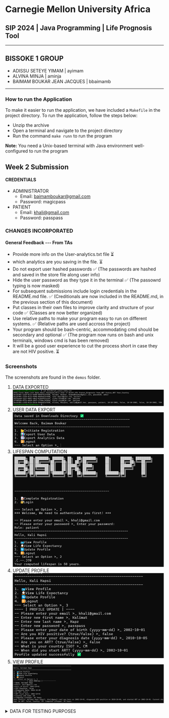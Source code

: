 # Carnegie Mellon University Africa
## SIP 2024 | Java Programming | Life Prognosis Tool

-----
## BISSOKE 1 GROUP
- ADISSU SETEYE YIMAM        | ayimam
- ALVINA MINJA               | aminja
- BAIMAM BOUKAR JEAN JACQUES | bbaimamb

-----

### How to run the Application
To make it easier to run the application, we have included a `Makefile` in the project directory. To run the application, follow the steps below:
- Unzip the archive
- Open a terminal and navigate to the project directory
- Run the command `make runn` to run the program

__Note:__ You need a Unix-based terminal with Java environment well-configured to run the program

## Week 2 Submission
#### CREDENTIALS

- ADMINISTRATOR
  - Email: baimamboukar@gmail.com
  - Password: magicpass
- PATIENT
  - Email: khali@gmail.com
  - Password: passpass

### CHANGES INCORPORATED
#### General Feedback --- From TAs

- Provide more info on the User-analytics.txt file ⏳
- which analytics are you saving in the file. ⏳
- Do not export user hashed passwords ✅ (The passwords are hashed and saved in the store file along user info)
- Hide the user password as they type it in the terminal ✅ (The passowrd typing is now masked)
- For subsequent submissions include login credentials in the README.md file. ✅ (Creditionals are now included in the README.md, in the previous section of this document)
- Put classes in their own files to improve clarity and structure of your code ✅ (Classes are now better organized) 
- Use relative paths to make your program easy to run on different systems. ✅ (Relative paths are used accross the project)
- Your program should be bash-centric, accommodating cmd should be secondary and optional ✅ (The program now runs on bash and unix terminals, windows cmd is has been removed)
- It will be a good user experience to cut the process short in case they are not HIV positive. ⏳

### Screenshots
The screenshots are found in the `demos` folder.
1. DATA EXPORTED
![data](demos/data.png)
2. USER DATA EXPORT
![download](demos/download.png)
3. LIFESPAN COMPUTATION
![lifespan](demos/lifespan.png)
4. UPDATE PROFILE
![update](demos/update.png)
5. VIEW PROFILE
![view](demos/profile.png)

<details>
<summary>DATA FOR TESTING PURPOSES</summary>

4ec8c09c-1329-4c1e-b59b-964df61ef69b, Baimam, Boukar, baimamboukar@gmail.com, 37724862aceb5251a71041a5206e194ae8ead6a75e0c3edf5ff0af37a42c34c2, admin
9ec8c09c-c329-4c1e-b5cb-964de61ef69b, Alvina, Minjess, aminja@gmail.her, 74f11276b5ca0087b0c419de0e1d802c81d184b9d1349a50c5e1de6507089d18, patient, 2000-10-10, true, 2022-10-18, false, 2022-10-10, TZ
9ec8c09c-c329-4c1e-b5cb-964de61ef69c, Glory, ManU, manu@gmail.club, 74f11276b5ca0087b0c419de0e1d802c81d184b9d1349a50c5e1de6507089d18, patient, 2002-10-10, true, 2020-10-10, true, 2023-10-10, TZ
20e21f6a-82a6-48c9-a072-a93303cd7944, Kalimat, Hapz, khali@gmail.com, 74f11276b5ca0087b0c419de0e1d802c81d184b9d1349a50c5e1de6507089d18, patient, 2002-10-10, true, 2022-02-12, true, 2024-02-12, RW
20e21f6a-82a6-48c9-a072-a93303cd7924, Demz, Izz, izz@gmail.com, 74f11276b5ca0087b0c419de0e1d802c81d184b9d1349a50c5e1de6507089d18, patient, 2002-10-10, true, 2015-02-12, true, 2021-02-12, RW
20e21f6a-82a6-48c9-a072-a93303cd7728, Bisoke, One, bizzoke@gmail.com, 74f11276b5ca0087b0c419de0e1d802c81d184b9d1349a50c5e1de6507089d18, patient, 2001-10-20, true, 2019-02-12, true, 2023-02-12, RW
20e21f6a-82c6-48c9-a072-a93303cd7984, Mad, Patient, usher@bisoke.com, 74f11276b5ca0087b0c419de0e1d802c81d184b9d1349a50c5e1de6507089d18, patient, 2002-10-10, true, 2020-02-12, false, 2022-10-12, CM
20e21f6a-82c6-48c9-a072-a93303cd1984, Azette, TY, azeti@bisoke.com, 74f11276b5ca0087b0c419de0e1d802c81d184b9d1349a50c5e1de6507089d18, patient, 2000-10-10, true, 2024-02-12, true, 2024-06-12, CM
c4e32a1b-02c7-4b3e-a8a6-c6b74e0e9d7a, Kofi, Mensah, kofi.mensah@bisoke.one, 74f11276b5ca0087b0c419de0e1d802c81d184b9d1349a50c5e1de6507089d18, patient, 1992-05-12, true, 2016-03-11, true, 2024-05-13, GH
a7e41b2a-12f4-489e-b7a8-845f9146b9a7, Amina, Diallo, amina.diallo@bisoke.one, 74f11276b5ca0087b0c419de0e1d802c81d184b9d1349a50c5e1de6507089d18, patient, 1994-11-22, true, 2017-07-23, true, 2023-12-24, SN
e5a32c1d-34b7-458e-a7b4-c3a16d5e6f5e, Fatou, Ba, fatou.ba@bisoke.one, 74f11276b5ca0087b0c419de0e1d802c81d184b9d1349a50c5e1de6507089d18, patient, 200010-30, true, 2018-01-14, true, 2024-03-15, SN
f3b42d3e-53c8-4e7f-b9e8-a1f7c3e4b8a6, John, Okafor, john.okafor@bisoke.one, 74f11276b5ca0087b0c419de0e1d802c81d184b9d1349a50c5e1de6507089d18, patient, 1993-03-05, true, 201910-12, true, 2023-10-14, NG
a9d43e5f-67a9-4c8e-b0a1-c4a58e3f7a4d, Grace, Njoroge, grace.njoroge@bisoke.one, 74f11276b5ca0087b0c419de0e1d802c81d184b9d1349a50c5e1de6507089d18, patient, 1997-06-19, true, 2020-1110, true, 2024-0410, KE
c2b54e6e-89ca-4d7f-a1c2-d5a67e4f8c7b, Yacine, Ndiaye, yacine.ndiaye@bisoke.one, 74f11276b5ca0087b0c419de0e1d802c81d184b9d1349a50c5e1de6507089d18, patient, 2001-12-10, true, 2021-04-22, true, 2024-05-10, SN
d3c63f7f-0ada-4e8f-b2b3-e6a78e5f9d8c, Ibrahim, Kone, ibrahim.kone@bisoke.one, 74f11276b5ca0087b0c419de0e1d802c81d184b9d1349a50c5e1de6507089d18, patient, 1995-02-14, true, 2018-06-18, false, 2023-11-18, CI
e4d74f8a-1bcb-4f9e-b3c4-f7b89e6f0e9b, Amara, Kamara, amara.kamara@bisoke.one, 74f11276b5ca0087b0c419de0e1d802c81d184b9d1349a50c5e1de6507089d18, patient, 200010-03, true, 2021-05-20, true, 2024-06-12, SL
f5e85f9b-2cdc-4fae-b4d5-g8b9ae7f1f0a, Salif, Cissé, salif.cisse@bisoke.one, 74f11276b5ca0087b0c419de0e1d802c81d184b9d1349a50c5e1de6507089d18, patient, 1998-04-25, true, 2019-10-17, true, 2024-02-17, ML
g6f96fa0-3edd-4fab-b5e6-h9c1af8f2f1b, Abdi, Hassan, abdi.hassan@bisoke.one, 74f11276b5ca0087b0c419de0e1d802c81d184b9d1349a50c5e1de6507089d18, patient, 1999-07-29, true, 2020-07-21, true, 2024-05-22, SO
h7a07fa1-4fce-4fbc-b6f7-i0d2bf9f3f2c, Mariam, Toure, mariam.toure@bisoke.one, 74f11276b5ca0087b0c419de0e1d802c81d184b9d1349a50c5e1de6507089d18, patient, 1994-01-16, true, 2017-12-05, true, 2024-01-06, ML
i8b18fb2-5fdf-4fcd-b7g8-j1e3c0af4g3d, Boubacar, Sissoko, boubacar.sissoko@bisoke.one, 74f11276b5ca0087b0c419de0e1d802c81d184b9d1349a50c5e1de6507089d18, patient, 1991-11-28, true, 20151010, true, 2024-03-20, ML
j9c29fc3-6hfg-4gde-b8h9-k2f4d1bg5h4e, Aminata, Keita, aminata.keita@bisoke.one, 74f11276b5ca0087b0c419de0e1d802c81d184b9d1349a50c5e1de6507089d18, patient, 1993-03-07, true, 201610-14, true, 2024-04-14, GN
k0d30gd4-7igg-4hgf-b9i0-l3g5e2ch6i5f, Issa, Traoré, issa.traore@bisoke.one, 74f11276b5ca0087b0c419de0e1d802c81d184b9d1349a50c5e1de6507089d18, patient, 2002-01-18, true, 2021-03-02, true, 2024-07-18, BF
l1e41he5-8jhh-4ihi-c0j1-m4h6f3di7j6g, Hafsa, Mohammed, hafsa.mohammed@bisoke.one, 74f11276b5ca0087b0c419de0e1d802c81d184b9d1349a50c5e1de6507089d18, patient, 2003-06-24, true, 2022-05-15, true, 202410-14, ET
m2f52if6-9kji-4jij-d1k2-n5i7g4ej8k7h, Ali, Ahmed, ali.ahmed@bisoke.one, 74f11276b5ca0087b0c419de0e1d802c81d184b9d1349a50c5e1de6507089d18, patient, 19971010, true, 2020-12-19, true, 2024-10-18, DJ
n3g63jg7-0lkl-4kjk-e2l3-o6j8h5fk9l8i, Zainab, Musa, zainab.musa@bisoke.one, 74f11276b5ca0087b0c419de0e1d802c81d184b9d1349a50c5e1de6507089d18, patient, 1998-03-15, true, 2021-01-25, true, 2024-06-16, NG
o4h74kh8-1mml-4klk-f3m4-p7k9i6gl0m9j, Sani, Abubakar, sani.abubakar@bisoke.one, 74f11276b5ca0087b0c419de0e1d802c81d184b9d1349a50c5e1de6507089d18, patient, 2000-07-04, true, 2019-06-17, true, 2024-07-14, NG
p5i85li9-2nmm-4lml-g4n5-q8l0j7hm1n0k, Joseph, Banda, joseph.banda@bisoke.one, 74f11276b5ca0087b0c419de0e1d802c81d184b9d1349a50c5e1de6507089d18, patient, 1995-02-12, true, 2018-1110, false, 2023-11-15, ZM
q6j96mj0-3onn-4mnm-h5o6-r9m1k8in2o1l, Paul, Chisala, paul.chisala@bisoke.one, 74f11276b5ca0087b0c419de0e1d802c81d184b9d1349a50c5e1de6507089d18, patient, 1991-11-20, true, 2015-10-13, true, 2024-01-12, ZM
r7k07nk1-4pop-4non-i6p7-s0n2l9jo3p2m, Chipo, Nyoni, chipo.nyoni@bisoke.one, 74f11276b5ca0087b0c419de0e1d802c81d184b9d1349a50c5e1de6507089d18, patient, 1994-05-18, true, 2017-0410, true, 2024-03-21, ZW
s8l18ol2-5qqp-4opo-j7q8-t1o3m0kp4q3n, Tendai, Moyo, tendai.moyo@bisoke.one, 74f11276b5ca0087b0c419de0e1d802c81d184b9d1349a50c5e1de6507089d18, patient, 2000-02-26, true, 2021-07-11, true, 2024-06-17, ZW
t9m29pm3-6rqr-4pqp-k8r9-u2p4n1lq5r4o, Thandiwe, Ndlovu, thandiwe.ndlovu@bisoke.one, 74f11276b5ca0087b0c419de0e1d802c81d184b9d1349a50c5e1de6507089d18, patient, 1999-10-31, true, 202010-16, true, 2024-04-13, ZW
u0n30qn4-7srs-4qrq-l9s0-v3q5o2mr6s5p, Samuel, Phiri, samuel.phiri@bisoke.one, 74f11276b5ca0087b0c419de0e1d802c81d184b9d1349a50c5e1de6507089d18, patient, 1992-06-07, true, 2016-12-20, true, 2024-07-22, MW
v1o41ro5-8sts-4rsr-m0t1-w4r6p3ns7t6q, James, Banda, james.banda@bisoke.one, 74f11276b5ca0087b0c419de0e1d802c81d184b9d1349a50c5e1de6507089d18, patient, 1993-11-11, true, 201710-03, true, 2024-05-26, MW
w2p52sp6-9tuu-4sts-n1u2-x5s7q4ot8u7r, Maria, Mwansa, maria.mwansa@bisoke.one, 74f11276b5ca0087b0c419de0e1d802c81d184b9d1349a50c5e1de6507089d18, patient, 1997-04-20, true, 2020-02-12, true, 202410-13, MW
x3q63tq7-0uvu-4tut-o2v3-y6t8r5pu9v8s, Peter, Mulenga, peter.mulenga@bisoke.one, 74f11276b5ca0087b0c419de0e1d802c81d184b9d1349a50c5e1de6507089d18, patient, 200010-14, true, 2019-07-02, true, 2024-04-10, MW
y4r74ur8-1vwv-4uvu-p3w4-z7u9s6qv0w9t, Esther, Kalenga, esther.kalenga@bisoke.one, 74f11276b5ca0087b0c419de0e1d802c81d184b9d1349a50c5e1de6507089d18, patient, 1991-02-28, true, 2015-05-20, true, 2024-02-22, ZM
z5s85vs9-2wxx-4wvw-q4x5-a8v0t7rw1x0u, Gladys, Chikonde, gladys.chikonde@bisoke.one, 74f11276b5ca0087b0c419de0e1d802c81d184b9d1349a50c5e1de6507089d18, patient, 1994-04-17, true, 2017-0310, true, 2024-01-15, ZM
a6t96wt0-3xyy-4wxw-r5y6-b9w1u8sx2y1v, Mavis, Zulu, mavis.zulu@bisoke.one, 74f11276b5ca0087b0c419de0e1d802c81d184b9d1349a50c5e1de6507089d18, patient, 1998-01-13, true, 202010-12, true, 2024-03-19, ZM
b7u07xu1-4yzz-4xxy-s6z7-c0x2v9ty3z2w, Yvonne, Tembo, yvonne.tembo@bisoke.one, 74f11276b5ca0087b0c419de0e1d802c81d184b9d1349a50c5e1de6507089d18, patient, 19931010, true, 2016-12-01, true, 2024-06-24, ZM
c8v18yv2-5zaa-4yyy-t7a8-d1y3w0uz4a3x, Prisca, Mwape, prisca.mwape@bisoke.one, 74f11276b5ca0087b0c419de0e1d802c81d184b9d1349a50c5e1de6507089d18, patient, 2000-12-22, true, 2021-10-14, true, 2024-05-13, ZM
d9w29zw3-6abb-4yzz-u8b9-e2z4x1va5b4y, Emmanuel, Kapinga, emmanuel.kapinga@bisoke.one, 74f11276b5ca0087b0c419de0e1d802c81d184b9d1349a50c5e1de6507089d18, patient, 1992-05-06, true, 2016-11-12, true, 2024-07-24, TZ
e0x30ax4-7bcc-4zza-v9c0-f3a5y2wb6c5z, Flora, Kibanga, flora.kibanga@bisoke.one, 74f11276b5ca0087b0c419de0e1d802c81d184b9d1349a50c5e1de6507089d18, patient, 1991-07-19, true, 20151010, true, 2024-06-22, TZ
f1y41by5-8cdd-4aab-w0d1-g4b6z3xc7d6a, Asha, Ndayi, asha.ndayi@bisoke.one, 74f11276b5ca0087b0c419de0e1d802c81d184b9d1349a50c5e1de6507089d18, patient, 1995-12-05, true, 2018-06-17, true, 2024-05-24, TZ
g2z52cz6-9dee-4bbc-x1e2-h5c7a4yd8e7b, Bakari, Nchimbi, bakari.nchimbi@bisoke.one, 74f11276b5ca0087b0c419de0e1d802c81d184b9d1349a50c5e1de6507089d18, patient, 1993-03-02, true, 2016-12-04, true, 2024-04-20, TZ
h3a63da7-0eff-4ccd-y2f3-i6d8b5ze9f8c, Pendo, Simba, pendo.simba@bisoke.one, 74f11276b5ca0087b0c419de0e1d802c81d184b9d1349a50c5e1de6507089d18, patient, 199810-12, true, 2020-07-03, true, 2024-03-21, TZ
i4b74eb8-1ggg-4dee-z3g4-j7d9c6gf0g9d, Amina, Osei, amina.osei@bisoke.one, 74f11276b5ca0087b0c419de0e1d802c81d184b9d1349a50c5e1de6507089d18, patient, 1997-05-05, true, 202010-12, true, 2024-02-15, GH
j5c85fc9-2hhh-4fff-a4h5-k8e0d7hg1h0e, Kwame, Mensah, kwame.mensah@bisoke.one, 74f11276b5ca0087b0c419de0e1d802c81d184b9d1349a50c5e1de6507089d18, patient, 1994-03-11, true, 2017-06-18, true, 2024-04-23, GH
k6d96gd0-3iii-4ggg-b5i6-l9f1e8ih2i1f, Yaw, Boakye, yaw.boakye@bisoke.one, 74f11276b5ca0087b0c419de0e1d802c81d184b9d1349a50c5e1de6507089d18, patient, 1992-11-23, true, 2016-05-27, true, 2024-05-10, GH
l7e07he1-4jjj-4hhh-c6j7-m0g2f9ji3j2g, Abena, Amankwah, abena.amankwah@bisoke.one, 74f11276b5ca0087b0c419de0e1d802c81d184b9d1349a50c5e1de6507089d18, patient, 1999-0210, true, 202110-14, true, 202410-10, GH
m8f18if2-5kkk-4iii-d7k8-n1h3g0kj4k3h, Kofi, Owusu, kofi.owusu@bisoke.one, 74f11276b5ca0087b0c419de0e1d802c81d184b9d1349a50c5e1de6507089d18, patient, 200010-30, true, 2021-0610, true, 2024-07-18, GH
n9g29jg3-6lll-4jjj-e8l9-o2i4h1lk5l4i, Adwoa, Tetteh, adwoa.tetteh@bisoke.one, 74f11276b5ca0087b0c419de0e1d802c81d184b9d1349a50c5e1de6507089d18, patient, 1998-06-16, true, 2020-10-17, true, 2024-06-29, GH
o0h30kh4-7mmm-4kkk-f9m0-p3j5i2ml6m5j, Efua, Asare, efua.asare@bisoke.one, 74f11276b5ca0087b0c419de0e1d802c81d184b9d1349a50c5e1de6507089d18, patient, 1995-01-05, true, 2018-12-13, true, 2024-04-01, GH
p1i41li5-8nnn-4lll-g0n1-q4k6j3nm7n6k, Kojo, Agyeman, kojo.agyeman@bisoke.one, 74f11276b5ca0087b0c419de0e1d802c81d184b9d1349a50c5e1de6507089d18, patient, 1993-04-21, true, 2017-01-20, true, 2024-05-17, GH
q2j52mj6-9ooo-4mmm-h1o2-r5l7k4on8o7l, Nana, Opoku, nana.opoku@bisoke.one, 74f11276b5ca0087b0c419de0e1d802c81d184b9d1349a50c5e1de6507089d18, patient, 2000-10-19, true, 201910-05, true, 2024-06-22, GH
r3k63nk7-0ppp-4nnn-i2p3-s6m8l5po9p8m, Akosua, Djan, akosua.djan@bisoke.one, 74f11276b5ca0087b0c419de0e1d802c81d184b9d1349a50c5e1de6507089d18, patient, 2001-03-02, true, 2022-02-27, true, 2024-07-04, GH
s4l74ol8-1qqq-4ooo-j3q4-t7n9m6qp0q9n, Fatima, Ahmed, fatima.ahmed@bisoke.one, 74f11276b5ca0087b0c419de0e1d802c81d184b9d1349a50c5e1de6507089d18, patient, 1990-12-28, true, 201410-12, true, 202410-30, NG
t5m85pm9-2rrr-4ppp-k4r5-u8o0n7rq1r0o, Yusuf, Abdullahi, yusuf.abdullahi@bisoke.one, 74f11276b5ca0087b0c419de0e1d802c81d184b9d1349a50c5e1de6507089d18, patient, 199410-07, true, 2017-0310, true, 2024-06-26, NG
u6n96qn0-3sss-4qqq-l5s6-v9p1o8sr2s1p, Musa, Bako, musa.bako@bisoke.one, 74f11276b5ca0087b0c419de0e1d802c81d184b9d1349a50c5e1de6507089d18, patient, 1998-11-12, true, 2020-12-19, true, 2024-0510, NG
v7o07rn1-4ttt-4rrr-m6t7-w0q2p9ts3t2q, Halima, Usman, halima.usman@bisoke.one, 74f11276b5ca0087b0c419de0e1d802c81d184b9d1349a50c5e1de6507089d18, patient, 1995-04-11, true, 2018-02-24, true, 2024-04-18, NG
w8p18sn2-5uuu-4sss-n7u8-x1r3q0ut4u3r, Zainab, Ibrahim, zainab.ibrahim@bisoke.one, 74f11276b5ca0087b0c419de0e1d802c81d184b9d1349a50c5e1de6507089d18, patient, 1997-12-20, true, 2020-06-13, true, 2024-07-26, NG
x9q29to3-6vvv-4ttt-o8v9-y2s4r1vu5v4s, Aminu, Gambo, aminu.gambo@bisoke.one, 74f11276b5ca0087b0c419de0e1d802c81d184b9d1349a50c5e1de6507089d18, patient, 2000-07-23, true, 2019-04-16, true, 202410-14, NG
y0r30up4-7www-4uuu-p9w0-z3t5s2wv6w5t, Saidu, Mohammed, saidu.mohammed@bisoke.one, 74f11276b5ca0087b0c419de0e1d802c81d184b9d1349a50c5e1de6507089d18, patient, 2000-0110, true, 2021-07-20, true, 202410-13, NG

----

4ec8c09c-1329-4c1e-b59b-964df61ef69b, Baimam, Boukar, baimamboukar@gmail.com, 37724862aceb5251a71041a5206e194ae8ead6a75e0c3edf5ff0af37a42c34c2, admin
9ec8c09c-c329-4c1e-b5cb-964de61ef69b, Alvina, Minjess, aminja@gmail.her, 74f11276b5ca0087b0c419de0e1d802c81d184b9d1349a50c5e1de6507089d18, patient, 2000-10-10, true, 2022-10-18, false, 2022-10-10, TZ
9ec8c09c-c329-4c1e-b5cb-964de61ef69c, Glory, ManU, manu@gmail.club, 74f11276b5ca0087b0c419de0e1d802c81d184b9d1349a50c5e1de6507089d18, patient, 2002-10-10, true, 2020-10-10, true, 2023-10-10, TZ
20e21f6a-82a6-48c9-a072-a93303cd7944, Kalimat, Hapz, khali@gmail.com, 74f11276b5ca0087b0c419de0e1d802c81d184b9d1349a50c5e1de6507089d18, patient, 2002-10-10, true, 2022-02-12, true, 2024-02-12, RW
20e21f6a-82a6-48c9-a072-a93303cd7924, Demz, Izz, izz@gmail.com, 74f11276b5ca0087b0c419de0e1d802c81d184b9d1349a50c5e1de6507089d18, patient, 2002-10-10, true, 2015-02-12, true, 2021-02-12, RW
20e21f6a-82a6-48c9-a072-a93303cd7728, Bisoke, One, bizzoke@gmail.com, 74f11276b5ca0087b0c419de0e1d802c81d184b9d1349a50c5e1de6507089d18, patient, 2001-10-20, true, 2019-02-12, true, 2023-02-12, RW
20e21f6a-82c6-48c9-a072-a93303cd7984, Mad, Patient, usher@bisoke.com, 74f11276b5ca0087b0c419de0e1d802c81d184b9d1349a50c5e1de6507089d18, patient, 2002-10-10, true, 2020-02-12, false, 2022-10-12, CM
20e21f6a-82c6-48c9-a072-a93303cd1984, Azette, TY, azeti@bisoke.com, 74f11276b5ca0087b0c419de0e1d802c81d184b9d1349a50c5e1de6507089d18, patient, 2000-10-10, true, 2024-02-12, true, 2024-06-12, CM
c4e32a1b-02c7-4b3e-a8a6-c6b74e0e9d7a, Kofi, Mensah, kofi.mensah@bisoke.one, 74f11276b5ca0087b0c419de0e1d802c81d184b9d1349a50c5e1de6507089d18, patient, 1992-05-12, true, 2016-03-11, true, 2024-05-13, GH
a7e41b2a-12f4-489e-b7a8-845f9146b9a7, Amina, Diallo, amina.diallo@bisoke.one, 74f11276b5ca0087b0c419de0e1d802c81d184b9d1349a50c5e1de6507089d18, patient, 1994-11-22, true, 2017-07-23, true, 2023-12-24, SN
e5a32c1d-34b7-458e-a7b4-c3a16d5e6f5e, Fatou, Ba, fatou.ba@bisoke.one, 74f11276b5ca0087b0c419de0e1d802c81d184b9d1349a50c5e1de6507089d18, patient, 200010-30, true, 2018-01-14, true, 2024-03-15, SN
f3b42d3e-53c8-4e7f-b9e8-a1f7c3e4b8a6, John, Okafor, john.okafor@bisoke.one, 74f11276b5ca0087b0c419de0e1d802c81d184b9d1349a50c5e1de6507089d18, patient, 1993-03-05, true, 201910-12, true, 2023-10-14, NG
a9d43e5f-67a9-4c8e-b0a1-c4a58e3f7a4d, Grace, Njoroge, grace.njoroge@bisoke.one, 74f11276b5ca0087b0c419de0e1d802c81d184b9d1349a50c5e1de6507089d18, patient, 1997-06-19, true, 2020-1110, true, 2024-0410, KE
c2b54e6e-89ca-4d7f-a1c2-d5a67e4f8c7b, Yacine, Ndiaye, yacine.ndiaye@bisoke.one, 74f11276b5ca0087b0c419de0e1d802c81d184b9d1349a50c5e1de6507089d18, patient, 2001-12-10, true, 2021-04-22, true, 2024-05-10, SN
d3c63f7f-0ada-4e8f-b2b3-e6a78e5f9d8c, Ibrahim, Kone, ibrahim.kone@bisoke.one, 74f11276b5ca0087b0c419de0e1d802c81d184b9d1349a50c5e1de6507089d18, patient, 1995-02-14, true, 2018-06-18, false, 2023-11-18, CI
e4d74f8a-1bcb-4f9e-b3c4-f7b89e6f0e9b, Amara, Kamara, amara.kamara@bisoke.one, 74f11276b5ca0087b0c419de0e1d802c81d184b9d1349a50c5e1de6507089d18, patient, 200010-03, true, 2021-05-20, true, 2024-06-12, SL
f5e85f9b-2cdc-4fae-b4d5-g8b9ae7f1f0a, Salif, Cissé, salif.cisse@bisoke.one, 74f11276b5ca0087b0c419de0e1d802c81d184b9d1349a50c5e1de6507089d18, patient, 1998-04-25, true, 2019-10-17, true, 2024-02-17, ML
g6f96fa0-3edd-4fab-b5e6-h9c1af8f2f1b, Abdi, Hassan, abdi.hassan@bisoke.one, 74f11276b5ca0087b0c419de0e1d802c81d184b9d1349a50c5e1de6507089d18, patient, 1999-07-29, true, 2020-07-21, true, 2024-05-22, SO
h7a07fa1-4fce-4fbc-b6f7-i0d2bf9f3f2c, Mariam, Toure, mariam.toure@bisoke.one, 74f11276b5ca0087b0c419de0e1d802c81d184b9d1349a50c5e1de6507089d18, patient, 1994-01-16, true, 2017-12-05, true, 2024-01-06, ML
i8b18fb2-5fdf-4fcd-b7g8-j1e3c0af4g3d, Boubacar, Sissoko, boubacar.sissoko@bisoke.one, 74f11276b5ca0087b0c419de0e1d802c81d184b9d1349a50c5e1de6507089d18, patient, 1991-11-28, true, 20151010, true, 2024-03-20, ML
j9c29fc3-6hfg-4gde-b8h9-k2f4d1bg5h4e, Aminata, Keita, aminata.keita@bisoke.one, 74f11276b5ca0087b0c419de0e1d802c81d184b9d1349a50c5e1de6507089d18, patient, 1993-03-07, true, 201610-14, true, 2024-04-14, GN
k0d30gd4-7igg-4hgf-b9i0-l3g5e2ch6i5f, Issa, Traoré, issa.traore@bisoke.one, 74f11276b5ca0087b0c419de0e1d802c81d184b9d1349a50c5e1de6507089d18, patient, 2002-01-18, true, 2021-03-02, true, 2024-07-18, BF
l1e41he5-8jhh-4ihi-c0j1-m4h6f3di7j6g, Hafsa, Mohammed, hafsa.mohammed@bisoke.one, 74f11276b5ca0087b0c419de0e1d802c81d184b9d1349a50c5e1de6507089d18, patient, 2003-06-24, true, 2022-05-15, true, 202410-14, ET
m2f52if6-9kji-4jij-d1k2-n5i7g4ej8k7h, Ali, Ahmed, ali.ahmed@bisoke.one, 74f11276b5ca0087b0c419de0e1d802c81d184b9d1349a50c5e1de6507089d18, patient, 19971010, true, 2020-12-19, true, 2024-10-18, DJ
n3g63jg7-0lkl-4kjk-e2l3-o6j8h5fk9l8i, Zainab, Musa, zainab.musa@bisoke.one, 74f11276b5ca0087b0c419de0e1d802c81d184b9d1349a50c5e1de6507089d18, patient, 1998-03-15, true, 2021-01-25, true, 2024-06-16, NG
o4h74kh8-1mml-4klk-f3m4-p7k9i6gl0m9j, Sani, Abubakar, sani.abubakar@bisoke.one, 74f11276b5ca0087b0c419de0e1d802c81d184b9d1349a50c5e1de6507089d18, patient, 2000-07-04, true, 2019-06-17, true, 2024-07-14, NG
p5i85li9-2nmm-4lml-g4n5-q8l0j7hm1n0k, Joseph, Banda, joseph.banda@bisoke.one, 74f11276b5ca0087b0c419de0e1d802c81d184b9d1349a50c5e1de6507089d18, patient, 1995-02-12, true, 2018-1110, false, 2023-11-15, ZM
q6j96mj0-3onn-4mnm-h5o6-r9m1k8in2o1l, Paul, Chisala, paul.chisala@bisoke.one, 74f11276b5ca0087b0c419de0e1d802c81d184b9d1349a50c5e1de6507089d18, patient, 1991-11-20, true, 2015-10-13, true, 2024-01-12, ZM
r7k07nk1-4pop-4non-i6p7-s0n2l9jo3p2m, Chipo, Nyoni, chipo.nyoni@bisoke.one, 74f11276b5ca0087b0c419de0e1d802c81d184b9d1349a50c5e1de6507089d18, patient, 1994-05-18, true, 2017-0410, true, 2024-03-21, ZW
s8l18ol2-5qqp-4opo-j7q8-t1o3m0kp4q3n, Tendai, Moyo, tendai.moyo@bisoke.one, 74f11276b5ca0087b0c419de0e1d802c81d184b9d1349a50c5e1de6507089d18, patient, 2000-02-26, true, 2021-07-11, true, 2024-06-17, ZW
t9m29pm3-6rqr-4pqp-k8r9-u2p4n1lq5r4o, Thandiwe, Ndlovu, thandiwe.ndlovu@bisoke.one, 74f11276b5ca0087b0c419de0e1d802c81d184b9d1349a50c5e1de6507089d18, patient, 1999-10-31, true, 202010-16, true, 2024-04-13, ZW
u0n30qn4-7srs-4qrq-l9s0-v3q5o2mr6s5p, Samuel, Phiri, samuel.phiri@bisoke.one, 74f11276b5ca0087b0c419de0e1d802c81d184b9d1349a50c5e1de6507089d18, patient, 1992-06-07, true, 2016-12-20, true, 2024-07-22, MW
v1o41ro5-8sts-4rsr-m0t1-w4r6p3ns7t6q, James, Banda, james.banda@bisoke.one, 74f11276b5ca0087b0c419de0e1d802c81d184b9d1349a50c5e1de6507089d18, patient, 1993-11-11, true, 201710-03, true, 2024-05-26, MW
w2p52sp6-9tuu-4sts-n1u2-x5s7q4ot8u7r, Maria, Mwansa, maria.mwansa@bisoke.one, 74f11276b5ca0087b0c419de0e1d802c81d184b9d1349a50c5e1de6507089d18, patient, 1997-04-20, true, 2020-02-12, true, 202410-13, MW
x3q63tq7-0uvu-4tut-o2v3-y6t8r5pu9v8s, Peter, Mulenga, peter.mulenga@bisoke.one, 74f11276b5ca0087b0c419de0e1d802c81d184b9d1349a50c5e1de6507089d18, patient, 200010-14, true, 2019-07-02, true, 2024-04-10, MW
y4r74ur8-1vwv-4uvu-p3w4-z7u9s6qv0w9t, Esther, Kalenga, esther.kalenga@bisoke.one, 74f11276b5ca0087b0c419de0e1d802c81d184b9d1349a50c5e1de6507089d18, patient, 1991-02-28, true, 2015-05-20, true, 2024-02-22, ZM
z5s85vs9-2wxx-4wvw-q4x5-a8v0t7rw1x0u, Gladys, Chikonde, gladys.chikonde@bisoke.one, 74f11276b5ca0087b0c419de0e1d802c81d184b9d1349a50c5e1de6507089d18, patient, 1994-04-17, true, 2017-0310, true, 2024-01-15, ZM
a6t96wt0-3xyy-4wxw-r5y6-b9w1u8sx2y1v, Mavis, Zulu, mavis.zulu@bisoke.one, 74f11276b5ca0087b0c419de0e1d802c81d184b9d1349a50c5e1de6507089d18, patient, 1998-01-13, true, 202010-12, true, 2024-03-19, ZM
b7u07xu1-4yzz-4xxy-s6z7-c0x2v9ty3z2w, Yvonne, Tembo, yvonne.tembo@bisoke.one, 74f11276b5ca0087b0c419de0e1d802c81d184b9d1349a50c5e1de6507089d18, patient, 19931010, true, 2016-12-01, true, 2024-06-24, ZM
c8v18yv2-5zaa-4yyy-t7a8-d1y3w0uz4a3x, Prisca, Mwape, prisca.mwape@bisoke.one, 74f11276b5ca0087b0c419de0e1d802c81d184b9d1349a50c5e1de6507089d18, patient, 2000-12-22, true, 2021-10-14, true, 2024-05-13, ZM
d9w29zw3-6abb-4yzz-u8b9-e2z4x1va5b4y, Emmanuel, Kapinga, emmanuel.kapinga@bisoke.one, 74f11276b5ca0087b0c419de0e1d802c81d184b9d1349a50c5e1de6507089d18, patient, 1992-05-06, true, 2016-11-12, true, 2024-07-24, TZ
e0x30ax4-7bcc-4zza-v9c0-f3a5y2wb6c5z, Flora, Kibanga, flora.kibanga@bisoke.one, 74f11276b5ca0087b0c419de0e1d802c81d184b9d1349a50c5e1de6507089d18, patient, 1991-07-19, true, 20151010, true, 2024-06-22, TZ
f1y41by5-8cdd-4aab-w0d1-g4b6z3xc7d6a, Asha, Ndayi, asha.ndayi@bisoke.one, 74f11276b5ca0087b0c419de0e1d802c81d184b9d1349a50c5e1de6507089d18, patient, 1995-12-05, true, 2018-06-17, true, 2024-05-24, TZ
g2z52cz6-9dee-4bbc-x1e2-h5c7a4yd8e7b, Bakari, Nchimbi, bakari.nchimbi@bisoke.one, 74f11276b5ca0087b0c419de0e1d802c81d184b9d1349a50c5e1de6507089d18, patient, 1993-03-02, true, 2016-12-04, true, 2024-04-20, TZ
h3a63da7-0eff-4ccd-y2f3-i6d8b5ze9f8c, Pendo, Simba, pendo.simba@bisoke.one, 74f11276b5ca0087b0c419de0e1d802c81d184b9d1349a50c5e1de6507089d18, patient, 199810-12, true, 2020-07-03, true, 2024-03-21, TZ
4ec8c09c-1329-4c1e-b59b-964df61ef69b, Baimam, Boukar, baimamboukar@gmail.com, 37724862aceb5251a71041a5206e194ae8ead6a75e0c3edf5ff0af37a42c34c2, admin
9ec8c09c-c329-4c1e-b5cb-964de61ef6a9b, Alvina, Minjess, aminja@gmail.her, 74f11276b5ca0087b0c419de0e1d802c81d184b9d1349a50c5e1de6507089d18, patient, 2000-10-10, true, 2022-10-18, false, 2022-10-10, TZ
9ec8c09c-c329-4c1e-b5cb-964de61ef69c, Glory, ManU, manu@gmail.club, 74f11276b5ca0087b0c419de0e1d802c81d184b9d1349a50c5e1de6507089d18, patient, 2002-10-10, true, 2020-10-10, true, 2023-10-10, TZ
20e21f6a-82a6-48c9-a072-a93303cd7944, Kalimat, Hapz, khali@gmail.com, 74f11276b5ca0087b0c419de0e1d802c81d184b9d1349a50c5e1de6507089d18, patient, 2002-10-10, true, 2022-02-12, true, 2024-02-12, RW
20e21f6a-82a6-48c9-a072-a93303cd7924, Demz, Izz, izz@gmail.com, 74f11276b5ca0087b0c419de0e1d802c81d184b9d1349a50c5e1de6507089d18, patient, 2002-10-10, true, 2015-02-12, true, 2021-02-12, RW
20e21f6a-82a6-48c9-a072-a93303cd7728, Bisoke, One, bizzoke@gmail.com, 74f11276b5ca0087b0c419de0e1d802c81d184b9d1349a50c5e1de6507089d18, patient, 2001-10-20, true, 2019-02-12, true, 2023-02-12, RW
20e21f6a-82c6-48c9-a072-a93303cd7984, Mad, Patient, usher@bisoke.com, 74f11276b5ca0087b0c419de0e1d802c81d184b9d1349a50c5e1de6507089d18, patient, 2002-10-10, true, 2020-02-12, false, 2022-10-12, CM
20e21f6a-82c6-48c9-a072-a93303cd1984, Azette, TY, azeti@bisoke.com, 74f11276b5ca0087b0c419de0e1d802c81d184b9d1349a50c5e1de6507089d18, patient, 2000-10-10, true, 2024-02-12, true, 2024-06-12, CM
c4e32a1b-02c7-4b3e-a8a6-c6b74e0e9d7a, Kofi, Mensah, kofi.mensah@bisoke.one, 74f11276b5ca0087b0c419de0e1d802c81d184b9d1349a50c5e1de6507089d18, patient, 1992-05-12, true, 2016-03-11, true, 2024-05-13, GH
a7e41b2a-12f4-489e-b7a8-845f9146b9a7, Amina, Diallo, amina.diallo@bisoke.one, 74f11276b5ca0087b0c419de0e1d802c81d184b9d1349a50c5e1de6507089d18, patient, 1994-11-22, true, 2017-07-23, true, 2023-12-24, SN
e5a32c1d-34b7-458e-a7b4-c3a16d5e6f5e, Fatou, Ba, fatou.ba@bisoke.one, 74f11276b5ca0087b0c419de0e1d802c81d184b9d1349a50c5e1de6507089d18, patient, 200010-30, true, 2018-01-14, true, 2024-03-15, SN
f3b42d3e-53c8-4e7f-b9e8-a1f7c3e4b8a6, John, Okafor, john.okafor@bisoke.one, 74f11276b5ca0087b0c419de0e1d802c81d184b9d1349a50c5e1de6507089d18, patient, 1993-03-05, true, 201910-12, true, 2023-10-14, NG
a9d43e5f-67a9-4c8e-b0a1-c4a58e3f7a4d, Grace, Njoroge, grace.njoroge@bisoke.one, 74f11276b5ca0087b0c419de0e1d802c81d184b9d1349a50c5e1de6507089d18, patient, 1997-06-19, true, 2020-1110, true, 2024-0410, KE
c2b54e6e-89ca-4d7f-a1c2-d5a67e4f8c7b, Yacine, Ndiaye, yacine.ndiaye@bisoke.one, 74f11276b5ca0087b0c419de0e1d802c81d184b9d1349a50c5e1de6507089d18, patient, 2001-12-10, true, 2021-04-22, true, 2024-05-10, SN
d3c63f7f-0ada-4e8f-b2b3-e6a78e5f9d8c, Ibrahim, Kone, ibrahim.kone@bisoke.one, 74f11276b5ca0087b0c419de0e1d802c81d184b9d1349a50c5e1de6507089d18, patient, 1995-02-14, true, 2018-06-18, false, 2023-11-18, CI
e4d74f8a-1bcb-4f9e-b3c4-f7b89e6f0e9b, Amara, Kamara, amara.kamara@bisoke.one, 74f11276b5ca0087b0c419de0e1d802c81d184b9d1349a50c5e1de6507089d18, patient, 200010-03, true, 2021-05-20, true, 2024-06-12, SL
f5e85f9b-2cdc-4fae-b4d5-g8b9ae7f1f0a, Salif, Cissé, salif.cisse@bisoke.one, 74f11276b5ca0087b0c419de0e1d802c81d184b9d1349a50c5e1de6507089d18, patient, 1998-04-25, true, 2019-10-17, true, 2024-02-17, ML
g6f96fa0-3edd-4fab-b5e6-h9c1af8f2f1b, Abdi, Hassan, abdi.hassan@bisoke.one, 74f11276b5ca0087b0c419de0e1d802c81d184b9d1349a50c5e1de6507089d18, patient, 1999-07-29, true, 2020-07-21, true, 2024-05-22, SO
h7a07fa1-4fce-4fbc-b6f7-i0d2bf9f3f2c, Mariam, Toure, mariam.toure@bisoke.one, 74f11276b5ca0087b0c419de0e1d802c81d184b9d1349a50c5e1de6507089d18, patient, 1994-01-16, true, 2017-12-05, true, 2024-01-06, ML
i8b18fb2-5fdf-4fcd-b7g8-j1e3c0af4g3d, Boubacar, Sissoko, boubacar.sissoko@bisoke.one, 74f11276b5ca0087b0c419de0e1d802c81d184b9d1349a50c5e1de6507089d18, patient, 1991-11-28, true, 20151010, true, 2024-03-20, ML
j9c29fc3-6hfg-4gde-b8h9-k2f4d1bg5h4e, Aminata, Keita, aminata.keita@bisoke.one, 74f11276b5ca0087b0c419de0e1d802c81d184b9d1349a50c5e1de6507089d18, patient, 1993-03-07, true, 201610-14, true, 2024-04-14, GN
k0d30gd4-7igg-4hgf-b9i0-l3g5e2ch6i5f, Issa, Traoré, issa.traore@bisoke.one, 74f11276b5ca0087b0c419de0e1d802c81d184b9d1349a50c5e1de6507089d18, patient, 2002-01-18, true, 2021-03-02, true, 2024-07-18, BF
l1e41he5-8jhh-4ihi-c0j1-m4h6f3di7j6g, Hafsa, Mohammed, hafsa.mohammed@bisoke.one, 74f11276b5ca0087b0c419de0e1d802c81d184b9d1349a50c5e1de6507089d18, patient, 2003-06-24, true, 2022-05-15, true, 202410-14, ET
m2f52if6-9kji-4jij-d1k2-n5i7g4ej8k7h, Ali, Ahmed, ali.ahmed@bisoke.one, 74f11276b5ca0087b0c419de0e1d802c81d184b9d1349a50c5e1de6507089d18, patient, 19971010, true, 2020-12-19, true, 2024-10-18, DJ
n3g63jg7-0lkl-4kjk-e2l3-o6j8h5fk9l8i, Zainab, Musa, zainab.musa@bisoke.one, 74f11276b5ca0087b0c419de0e1d802c81d184b9d1349a50c5e1de6507089d18, patient, 1998-03-15, true, 2021-01-25, true, 2024-06-16, NG
o4h74kh8-1mml-4klk-f3m4-p7k9i6gl0m9j, Sani, Abubakar, sani.abubakar@bisoke.one, 74f11276b5ca0087b0c419de0e1d802c81d184b9d1349a50c5e1de6507089d18, patient, 2000-07-04, true, 2019-06-17, true, 2024-07-14, NG
p5i85li9-2nmm-4lml-g4n5-q8l0j7hm1n0k, Joseph, Banda, joseph.banda@bisoke.one, 74f11276b5ca0087b0c419de0e1d802c81d184b9d1349a50c5e1de6507089d18, patient, 1995-02-12, true, 2018-1110, false, 2023-11-15, ZM
q6j96mj0-3onn-4mnm-h5o6-r9m1k8in2o1l, Paul, Chisala, paul.chisala@bisoke.one, 74f11276b5ca0087b0c419de0e1d802c81d184b9d1349a50c5e1de6507089d18, patient, 1991-11-20, true, 2015-10-13, true, 2024-01-12, ZM
r7k07nk1-4pop-4non-i6p7-s0n2l9jo3p2m, Chipo, Nyoni, chipo.nyoni@bisoke.one, 74f11276b5ca0087b0c419de0e1d802c81d184b9d1349a50c5e1de6507089d18, patient, 1994-05-18, true, 2017-0410, true, 2024-03-21, ZW
s8l18ol2-5qqp-4opo-j7q8-t1o3m0kp4q3n, Tendai, Moyo, tendai.moyo@bisoke.one, 74f11276b5ca0087b0c419de0e1d802c81d184b9d1349a50c5e1de6507089d18, patient, 2000-02-26, true, 2021-07-11, true, 2024-06-17, ZW
t9m29pm3-6rqr-4pqp-k8r9-u2p4n1lq5r4o, Thandiwe, Ndlovu, thandiwe.ndlovu@bisoke.one, 74f11276b5ca0087b0c419de0e1d802c81d184b9d1349a50c5e1de6507089d18, patient, 1999-10-31, true, 202010-16, true, 2024-04-13, ZW
u0n30qn4-7srs-4qrq-l9s0-v3q5o2mr6s5p, Samuel, Phiri, samuel.phiri@bisoke.one, 74f11276b5ca0087b0c419de0e1d802c81d184b9d1349a50c5e1de6507089d18, patient, 1992-06-07, true, 2016-12-20, true, 2024-07-22, MW
v1o41ro5-8sts-4rsr-m0t1-w4r6p3ns7t6q, James, Banda, james.banda@bisoke.one, 74f11276b5ca0087b0c419de0e1d802c81d184b9d1349a50c5e1de6507089d18, patient, 1993-11-11, true, 201710-03, true, 2024-05-26, MW
w2p52sp6-9tuu-4sts-n1u2-x5s7q4ot8u7r, Maria, Mwansa, maria.mwansa@bisoke.one, 74f11276b5ca0087b0c419de0e1d802c81d184b9d1349a50c5e1de6507089d18, patient, 1997-04-20, true, 2020-02-12, true, 202410-13, MW
x3q63tq7-0uvu-4tut-o2v3-y6t8r5pu9v8s, Peter, Mulenga, peter.mulenga@bisoke.one, 74f11276b5ca0087b0c419de0e1d802c81d184b9d1349a50c5e1de6507089d18, patient, 200010-14, true, 2019-07-02, true, 2024-04-10, MW
y4r74ur8-1vwv-4uvu-p3w4-z7u9s6qv0w9t, Esther, Kalenga, esther.kalenga@bisoke.one, 74f11276b5ca0087b0c419de0e1d802c81d184b9d1349a50c5e1de6507089d18, patient, 1991-02-28, true, 2015-05-20, true, 2024-02-22, ZM
z5s85vs9-2wxx-4wvw-q4x5-a8v0t7rw1x0u, Gladys, Chikonde, gladys.chikonde@bisoke.one, 74f11276b5ca0087b0c419de0e1d802c81d184b9d1349a50c5e1de6507089d18, patient, 1994-04-17, true, 2017-0310, true, 2024-01-15, ZM
a6t96wt0-3xyy-4wxw-r5y6-b9w1u8sx2y1v, Mavis, Zulu, mavis.zulu@bisoke.one, 74f11276b5ca0087b0c419de0e1d802c81d184b9d1349a50c5e1de6507089d18, patient, 1998-01-13, true, 202010-12, true, 2024-03-19, ZM
b7u07xu1-4yzz-4xxy-s6z7-c0x2v9ty3z2w, Yvonne, Tembo, yvonne.tembo@bisoke.one, 74f11276b5ca0087b0c419de0e1d802c81d184b9d1349a50c5e1de6507089d18, patient, 19931010, true, 2016-12-01, true, 2024-06-24, ZM
c8v18yv2-5zaa-4yyy-t7a8-d1y3w0uz4a3x, Prisca, Mwape, prisca.mwape@bisoke.one, 74f11276b5ca0087b0c419de0e1d802c81d184b9d1349a50c5e1de6507089d18, patient, 2000-12-22, true, 2021-10-14, true, 2024-05-13, ZM
d9w29zw3-6abb-4yzz-u8b9-e2z4x1va5b4y, Emmanuel, Kapinga, emmanuel.kapinga@bisoke.one, 74f11276b5ca0087b0c419de0e1d802c81d184b9d1349a50c5e1de6507089d18, patient, 1992-05-06, true, 2016-11-12, true, 2024-07-24, TZ
e0x30ax4-7bcc-4zza-v9c0-f3a5y2wb6c5z, Flora, Kibanga, flora.kibanga@bisoke.one, 74f11276b5ca0087b0c419de0e1d802c81d184b9d1349a50c5e1de6507089d18, patient, 1991-07-19, true, 20151010, true, 2024-06-22, TZ
f1y41by5-8cdd-4aab-w0d1-g4b6z3xc7d6a, Asha, Ndayi, asha.ndayi@bisoke.one, 74f11276b5ca0087b0c419de0e1d802c81d184b9d1349a50c5e1de6507089d18, patient, 1995-12-05, true, 2018-06-17, true, 2024-05-24, TZ
g2z52cz6-9dee-4bbc-x1e2-h5c7a4yd8e7b, Bakari, Nchimbi, bakari.nchimbi@bisoke.one, 74f11276b5ca0087b0c419de0e1d802c81d184b9d1349a50c5e1de6507089d18, patient, 1993-03-02, true, 2016-12-04, true, 2024-04-20, TZ
h3a63da7-0eff-4ccd-y2f3-i6d8b5ze9f8c, Pendo, Simba, pendo.simba@bisoke.one, 74f11276b5ca0087b0c419de0e1d802c81d184b9d1349a50c5e1de6507089d18, patient, 199810-12, true, 2020-07-03, true, 2024-03-21, TZ
i4b74eb8-1ggg-4dee-z3g4-j7d9c6gf0g9d, Amina, Osei, amina.osei@bisoke.one, 74f11276b5ca0087b0c419de0e1d802c81d184b9d1349a50c5e1de6507089d18, patient, 1997-05-05, true, 202010-12, true, 2024-02-15, GH
j5c85fc9-2hhh-4fff-a4h5-k8e0d7hg1h0e, Kwame, Mensah, kwame.mensah@bisoke.one, 74f11276b5ca0087b0c419de0e1d802c81d184b9d1349a50c5e1de6507089d18, patient, 1994-03-11, true, 2017-06-18, true, 2024-04-23, GH
k6d96gd0-3iii-4ggg-b5i6-l9f1e8ih2i1f, Yaw, Boakye, yaw.boakye@bisoke.one, 74f11276b5ca0087b0c419de0e1d802c81d184b9d1349a50c5e1de6507089d18, patient, 1992-11-23, true, 2016-05-27, true, 2024-05-10, GH
l7e07he1-4jjj-4hhh-c6j7-m0g2f9ji3j2g, Abena, Amankwah, abena.amankwah@bisoke.one, 74f11276b5ca0087b0c419de0e1d802c81d184b9d1349a50c5e1de6507089d18, patient, 1999-0210, true, 202110-14, true, 202410-10, GH
m8f18if2-5kkk-4iii-d7k8-n1h3g0kj4k3h, Kofi, Owusu, kofi.owusu@bisoke.one, 74f11276b5ca0087b0c419de0e1d802c81d184b9d1349a50c5e1de6507089d18, patient, 200010-30, true, 2021-0610, true, 2024-07-18, GH
n9g29jg3-6lll-4jjj-e8l9-o2i4h1lk5l4i, Adwoa, Tetteh, adwoa.tetteh@bisoke.one, 74f11276b5ca0087b0c419de0e1d802c81d184b9d1349a50c5e1de6507089d18, patient, 1998-06-16, true, 2020-10-17, true, 2024-06-29, GH
o0h30kh4-7mmm-4kkk-f9m0-p3j5i2ml6m5j, Efua, Asare, efua.asare@bisoke.one, 74f11276b5ca0087b0c419de0e1d802c81d184b9d1349a50c5e1de6507089d18, patient, 1995-01-05, true, 2018-12-13, true, 2024-04-01, GH
p1i41li5-8nnn-4lll-g0n1-q4k6j3nm7n6k, Kojo, Agyeman, kojo.agyeman@bisoke.one, 74f11276b5ca0087b0c419de0e1d802c81d184b9d1349a50c5e1de6507089d18, patient, 1993-04-21, true, 2017-01-20, true, 2024-05-17, GH
q2j52mj6-9ooo-4mmm-h1o2-r5l7k4on8o7l, Nana, Opoku, nana.opoku@bisoke.one, 74f11276b5ca0087b0c419de0e1d802c81d184b9d1349a50c5e1de6507089d18, patient, 2000-10-19, true, 201910-05, true, 2024-06-22, GH
r3k63nk7-0ppp-4nnn-i2p3-s6m8l5po9p8m, Akosua, Djan, akosua.djan@bisoke.one, 74f11276b5ca0087b0c419de0e1d802c81d184b9d1349a50c5e1de6507089d18, patient, 2001-03-02, true, 2022-02-27, true, 2024-07-04, GH
s4l74ol8-1qqq-4ooo-j3q4-t7n9m6qp0q9n, Fatima, Ahmed, fatima.ahmed@bisoke.one, 74f11276b5ca0087b0c419de0e1d802c81d184b9d1349a50c5e1de6507089d18, patient, 1990-12-28, true, 201410-12, true, 202410-30, NG
t5m85pm9-2rrr-4ppp-k4r5-u8o0n7rq1r0o, Yusuf, Abdullahi, yusuf.abdullahi@bisoke.one, 74f11276b5ca0087b0c419de0e1d802c81d184b9d1349a50c5e1de6507089d18, patient, 199410-07, true, 2017-0310, true, 2024-06-26, NG
u6n96qn0-3sss-4qqq-l5s6-v9p1o8sr2s1p, Musa, Bako, musa.bako@bisoke.one, 74f11276b5ca0087b0c419de0e1d802c81d184b9d1349a50c5e1de6507089d18, patient, 1998-11-12, true, 2020-12-19, true, 2024-0510, NG
v7o07rn1-4ttt-4rrr-m6t7-w0q2p9ts3t2q, Halima, Usman, halima.usman@bisoke.one, 74f11276b5ca0087b0c419de0e1d802c81d184b9d1349a50c5e1de6507089d18, patient, 1995-04-11, true, 2018-02-24, true, 2024-04-18, NG
w8p18sn2-5uuu-4sss-n7u8-x1r3q0ut4u3r, Zainab, Ibrahim, zainab.ibrahim@bisoke.one, 74f11276b5ca0087b0c419de0e1d802c81d184b9d1349a50c5e1de6507089d18, patient, 1997-12-20, true, 2020-06-13, true, 2024-07-26, NG
x9q29to3-6vvv-4ttt-o8v9-y2s4r1vu5v4s, Aminu, Gambo, aminu.gambo@bisoke.one, 74f11276b5ca0087b0c419de0e1d802c81d184b9d1349a50c5e1de6507089d18, patient, 2000-07-23, true, 2019-04-16, true, 202410-14, NG
y0r30up4-7www-4uuu-p9w0-z3t5s2wv6w5t, Saidu, Mohammed, saidu.mohammed@bisoke.one, 74f11276b5ca0087b0c419de0e1d802c81d184b9d1349a50c5e1de6507089d18, patient, 2000-0110, true, 2021-07-20, true, 202410-13, NG

</details>